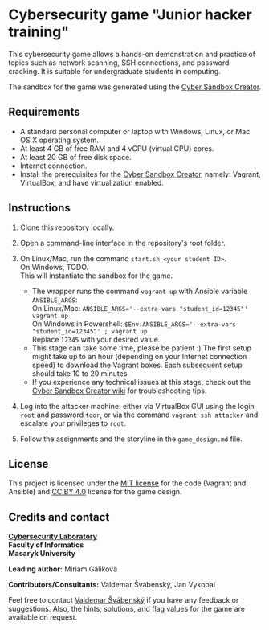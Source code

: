 # Cybersecurity game "Junior hacker training"

This cybersecurity game allows a hands-on demonstration and practice of topics such as network scanning, SSH connections, and password cracking. It is suitable for undergraduate students in computing.

The sandbox for the game was generated using the [Cyber Sandbox Creator](https://gitlab.ics.muni.cz/muni-kypo-csc/cyber-sandbox-creator).

## Requirements

* A standard personal computer or laptop with Windows, Linux, or Mac OS X operating system.
* At least 4 GB of free RAM and 4 vCPU (virtual CPU) cores.
* At least 20 GB of free disk space.
* Internet connection.
* Install the prerequisites for the [Cyber Sandbox Creator](https://gitlab.ics.muni.cz/muni-kypo-csc/cyber-sandbox-creator/-/wikis/Installation), namely: Vagrant, VirtualBox, and have virtualization enabled.

## Instructions

1. Clone this repository locally.

2. Open a command-line interface in the repository's root folder.

3. On Linux/Mac, run the command `start.sh <your student ID>`.\
   On Windows, TODO.\
   This will instantiate the sandbox for the game.
	* The wrapper runs the command `vagrant up` with Ansible variable `ANSIBLE_ARGS`:\
	On Linux/Mac: `ANSIBLE_ARGS='--extra-vars "student_id=12345"' vagrant up`\
	On Windows in Powershell: `$Env:ANSIBLE_ARGS='--extra-vars "student_id=12345"' ; vagrant up`\
	Replace `12345` with your desired value.
	* This stage can take some time, please be patient :) The first setup might take up to an hour (depending on your Internet connection speed) to download the Vagrant boxes. Each subsequent setup should take 10 to 20 minutes.
	* If you experience any technical issues at this stage, check out the [Cyber Sandbox Creator wiki](https://gitlab.ics.muni.cz/muni-kypo-csc/cyber-sandbox-creator/-/wikis/Known-Issues) for troubleshooting tips.

4. Log into the attacker machine: either via VirtualBox GUI using the login `root` and password `toor`, or via the command `vagrant ssh attacker` and escalate your privileges to `root`.

5. Follow the assignments and the storyline in the `game_design.md` file.

## License

This project is licensed under the [MIT license](LICENSE) for the code (Vagrant and Ansible) and [CC BY 4.0](https://creativecommons.org/licenses/by/4.0) license for the game design.

## Credits and contact

**[Cybersecurity Laboratory](https://kypo.fi.muni.cz)**\
**Faculty of Informatics**\
**Masaryk University**

**Leading author:** Miriam Gáliková

**Contributors/Consultants:** Valdemar Švábenský, Jan Vykopal

Feel free to contact [Valdemar Švábenský](mailto:svabensky@ics.muni.cz?subject=Junior%20Hacker%20Cybersecurity%20Game) if you have any feedback or suggestions. Also, the hints, solutions, and flag values for the game are available on request.
